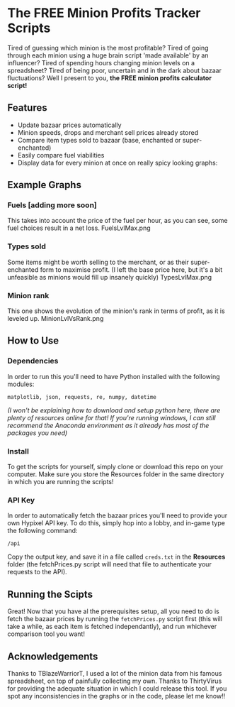 # The FREE Minion Profits Tracker Scripts
Tired of guessing which minion is the most profitable? Tired of going through each minion using a huge brain script 'made available' by an influencer? Tired of spending hours changing minion levels on a spreadsheet? Tired of being poor, uncertain and in the dark about bazaar fluctuations? Well I present to you, **the FREE minion profits calculator script!**

## Features
 - Update bazaar prices automatically
 - Minion speeds, drops and merchant sell prices already stored
 - Compare item types sold to bazaar (base, enchanted or super-enchanted)
 - Easily compare fuel viabilities
 - Display data for every minion at once on really spicy looking graphs:

## Example Graphs
### Fuels [adding more soon]
This takes into account the price of the fuel per hour, as you can see, some fuel choices result in a net loss.
FuelsLvlMax.png

### Types sold
Some items might be worth selling to the merchant, or as their super-enchanted form to maximise profit. (I left the base price here, but it's a bit unfeasible as minions would fill up insanely quickly)
TypesLvlMax.png

### Minion rank
This one shows the evolution of the minion's rank in terms of profit, as it is leveled up.
MinionLvlVsRank.png

## How to Use
### Dependencies
In order to run this you'll need to have Python installed with the following modules:
```
matplotlib, json, requests, re, numpy, datetime
```
*(I won't be explaining how to download and setup python here, there are plenty of resources online for that! If you're running windows, I can still recommend the Anaconda environment as it already has most of the packages you need)*

### Install
To get the scripts for yourself, simply clone or download this repo on your computer. Make sure you store the Resources folder in the same directory in which you are running the scripts!

### API Key
In order to automatically fetch the bazaar prices you'll need to provide your own Hypixel API key. To do this, simply hop into a lobby, and in-game type the following command:
```
/api
```
Copy the output key, and save it in a file called `creds.txt` in the **Resources** folder (the fetchPrices.py script will need that file to authenticate your requests to the API).

## Running the Scipts
Great! Now that you have al the prerequisites setup, all you need to do is fetch the bazaar prices by running the `fetchPrices.py` script first (this will take a while, as each item is fetched independantly), and run whichever comparison tool you want!

## Acknowledgements
Thanks to TBlazeWarriorT, I used a lot of the minion data from his famous spreadsheet, on top of painfully collecting my own.
Thanks to ThirtyVirus for providing the adequate situation in which I could release this tool.
If you spot any inconsistencies in the graphs or in the code, please let me know!!
